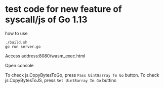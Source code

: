 # test code for new feature of syscall/js of Go 1.13
how to use

```
./build.sh
go run server.go
```

Access address:8080/wasm_exec.html

Open console

To check js.CopyBytesToGo, press `Pass Uint8array To Go` button.
To check js.CopyBytesToJS, press `Set Uint8array In Go` buttino
